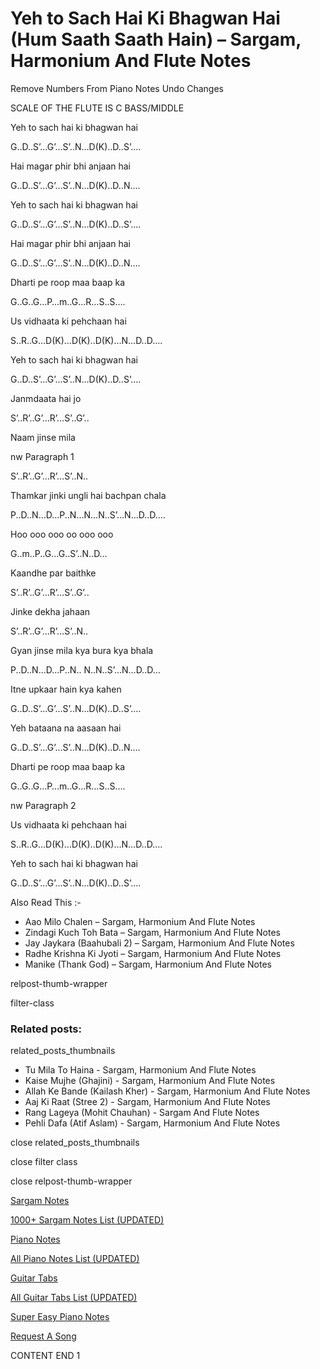 
# Yeh to Sach Hai Ki Bhagwan Hai (Hum Saath Saath Hain) – Sargam, Harmonium And Flute Notes

Remove Numbers From Piano Notes
Undo Changes

SCALE OF THE FLUTE IS C BASS/MIDDLE

Yeh to sach hai ki bhagwan hai

G..D..S’…G’…S’..N…D(K)..D..S’….

Hai magar phir bhi anjaan hai

G..D..S’…G’…S’..N…D(K)..D..N….

Yeh to sach hai ki bhagwan hai

G..D..S’…G’…S’..N…D(K)..D..S’….

Hai magar phir bhi anjaan hai

G..D..S’…G’…S’..N…D(K)..D..N….

Dharti pe roop maa baap ka

G..G..G…P…m..G…R…S..S….

Us vidhaata ki pehchaan hai

S..R..G…D(K)…D(K)..D(K)…N…D..D….

Yeh to sach hai ki bhagwan hai

G..D..S’…G’…S’..N…D(K)..D..S’….

Janmdaata hai jo

S’..R’..G’…R’…S’..G’..

Naam jinse mila

nw Paragraph 1

S’..R’..G’…R’…S’..N..

Thamkar jinki ungli hai bachpan chala

P..D..N…D…P..N…N…N..S’…N…D..D….

Hoo ooo ooo oo ooo ooo

G..m..P..G…G..S’..N..D…

Kaandhe par baithke

S’..R’..G’…R’…S’..G’..

Jinke dekha jahaan

S’..R’..G’…R’…S’..N..

Gyan jinse mila kya bura kya bhala

P..D..N…D…P..N.. N..N..S’…N…D..D…

Itne upkaar hain kya kahen

G..D..S’…G’…S’..N…D(K)..D..S’….

Yeh bataana na aasaan hai

G..D..S’…G’…S’..N…D(K)..D..N….

Dharti pe roop maa baap ka

G..G..G…P…m..G…R…S..S….

nw Paragraph 2

Us vidhaata ki pehchaan hai

S..R..G…D(K)…D(K)..D(K)…N…D..D….

Yeh to sach hai ki bhagwan hai

G..D..S’…G’…S’..N…D(K)..D..S’….

Also Read This :-

* Aao Milo Chalen – Sargam, Harmonium And Flute Notes
* Zindagi Kuch Toh Bata – Sargam, Harmonium And Flute Notes
* Jay Jaykara (Baahubali 2) – Sargam, Harmonium And Flute Notes
* Radhe Krishna Ki Jyoti – Sargam, Harmonium And Flute Notes
* Manike (Thank God) – Sargam, Harmonium And Flute Notes

relpost-thumb-wrapper

filter-class

### Related posts:

related_posts_thumbnails

* Tu Mila To Haina - Sargam, Harmonium And Flute Notes
* Kaise Mujhe (Ghajini) - Sargam, Harmonium And Flute Notes
* Allah Ke Bande (Kailash Kher) - Sargam, Harmonium And Flute Notes
* Aaj Ki Raat (Stree 2) - Sargam, Harmonium And Flute Notes
* Rang Lageya (Mohit Chauhan) - Sargam And Flute Notes
* Pehli Dafa (Atif Aslam) - Sargam, Harmonium And Flute Notes

close related_posts_thumbnails

close filter class

close relpost-thumb-wrapper

[Sargam Notes](https://www.notationsworld.com/sargam-notes.html)

[1000+ Sargam Notes List (UPDATED)](https://www.notationsworld.com/all-songs-list-sargam-notes.html)

[Piano Notes](https://www.notationsworld.com/piano-notes.html)

[All Piano Notes List (UPDATED)](https://www.notationsworld.com/all-songs-list-piano-notes.html)

[Guitar Tabs](https://www.notationsworld.com/guitar-tabs.html)

[All Guitar Tabs List (UPDATED)](https://www.notationsworld.com/all-songs-list-guitar-tabs.html)

[Super Easy Piano Notes](https://studywall.in/)

[Request A Song](https://www.notationsworld.com/request-a-song.html)

CONTENT END 1

